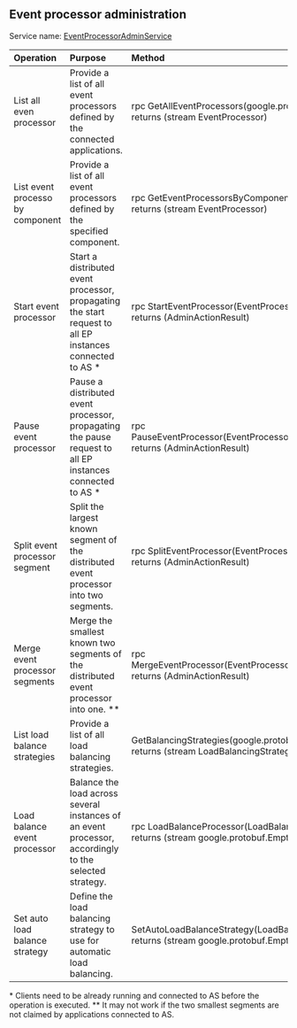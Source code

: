 ## Event processor administration

Service
name: [EventProcessorAdminService](https://github.com/AxonIQ/axon-server-api/blob/master/src/main/proto/admin.proto)

| Operation                        | Purpose                                                                                                  | Method                                                                               |
|:---------------------------------|:---------------------------------------------------------------------------------------------------------|:-------------------------------------------------------------------------------------|
| List all even processor          | Provide a list of all event processors defined by the connected applications.                            | rpc GetAllEventProcessors(google.protobuf.Empty) returns (stream EventProcessor)     |
| List event processo by component | Provide a list of all event processors defined by the specified component.                               | rpc GetEventProcessorsByComponent(Component) returns (stream EventProcessor)         |
| Start event processor            | Start a distributed event processor, propagating the start request to all EP instances connected to AS * | rpc StartEventProcessor(EventProcessorIdentifier) returns (AdminActionResult)        |
| Pause event processor            | Pause a distributed event processor, propagating the pause request to all EP instances connected to AS * | rpc PauseEventProcessor(EventProcessorIdentifier) returns (AdminActionResult)        |
| Split event processor segment    | Split the largest known segment of the distributed event processor into two segments.                    | rpc SplitEventProcessor(EventProcessorIdentifier) returns (AdminActionResult)        |
| Merge event processor segments   | Merge the smallest known two segments of the distributed event processor into one. **                    | rpc MergeEventProcessor(EventProcessorIdentifier) returns (AdminActionResult)        |
| List load balance strategies     | Provide a list of all load balancing strategies.                                                         | GetBalancingStrategies(google.protobuf.Empty) returns (stream LoadBalancingStrategy) |
| Load balance event processor     | Balance the load across several instances of an event processor, accordingly to the selected strategy.   | rpc LoadBalanceProcessor(LoadBalanceRequest) returns (stream google.protobuf.Empty)  |
| Set auto load balance strategy   | Define the load balancing strategy to use for automatic load balancing.                                  | SetAutoLoadBalanceStrategy(LoadBalanceRequest) returns (stream google.protobuf.Empty)|

\* Clients need to be already running and connected to AS before the operation is executed.
** It may not work if the two smallest segments are not claimed by applications connected to AS.